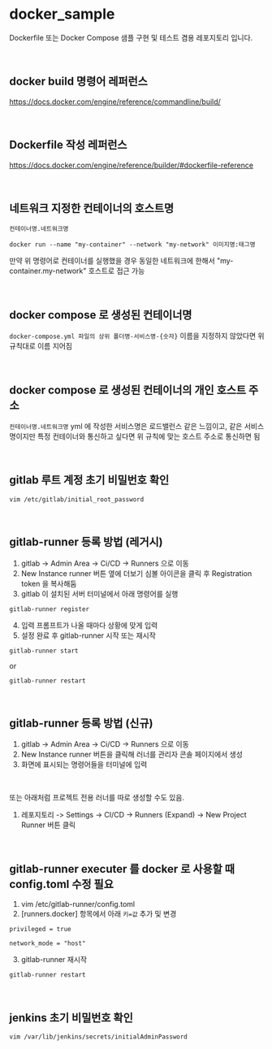 # docker_sample
Dockerfile 또는 Docker Compose 샘플 구현 및 테스트 겸용 레포지토리 입니다.

<br />

## docker build 명령어 레퍼런스
https://docs.docker.com/engine/reference/commandline/build/

<br />

## Dockerfile 작성 레퍼런스 
https://docs.docker.com/engine/reference/builder/#dockerfile-reference

<br />

## 네트워크 지정한 컨테이너의 호스트명
```컨테이너명.네트워크명```
```
docker run --name "my-container" --network "my-network" 이미지명:태그명
```
만약 위 명령어로 컨테이너를 실행했을 경우 동일한 네트워크에 한해서 "my-container.my-network" 호스트로 접근 가능

<br />

## docker compose 로 생성된 컨테이너명
```docker-compose.yml 파일의 상위 폴더명-서비스명-{숫자}```
이름을 지정하지 않았다면 위 규칙대로 이름 지어짐

<br />

## docker compose 로 생성된 컨테이너의 개인 호스트 주소
```컨테이너명.네트워크명```
yml 에 작성한 서비스명은 로드밸런스 같은 느낌이고, 같은 서비스명이지만 특정 컨테이너와 통신하고 싶다면 위 규칙에 맞는 호스트 주소로 통신하면 됨

<br />

## gitlab 루트 계정 초기 비밀번호 확인
```
vim /etc/gitlab/initial_root_password
```

<br />

## gitlab-runner 등록 방법 (레거시)
1. gitlab -> Admin Area -> Ci/CD -> Runners 으로 이동
2. New Instance runner 버튼 옆에 더보기 심볼 아이콘을 클릭 후 Registration token 을 복사해둠
3. gitlab 이 설치된 서버 터미널에서 아래 명령어를 실행
```
gitlab-runner register
```
4. 입력 프롬프트가 나올 때마다 상황에 맞게 입력
5. 설정 완료 후 gitlab-runner 시작 또는 재시작
```
gitlab-runner start
```
or
```
gitlab-runner restart
```
<br />

## gitlab-runner 등록 방법 (신규) 
1. gitlab -> Admin Area -> Ci/CD -> Runners 으로 이동
2. New Instance runner 버튼을 클릭해 러너를 관리자 콘솔 페이지에서 생성
3. 화면에 표시되는 명령어들을 터미널에 입력

<br />

또는 아래처럼 프로젝트 전용 러너를 따로 생성할 수도 있음. <br />

1. 레포지토리 -> Settings -> CI/CD -> Runners (Expand) -> New Project Runner 버튼 클릭

<br />

## gitlab-runner executer 를 docker 로 사용할 때 config.toml 수정 필요
1. vim /etc/gitlab-runner/config.toml
2. [runners.docker] 항목에서 아래 ```키=값``` 추가 및 변경
```
privileged = true
```
```
network_mode = "host"
```
3. gitlab-runner 재시작
```
gitlab-runner restart
```

<br />

## jenkins 초기 비밀번호 확인
```
vim /var/lib/jenkins/secrets/initialAdminPassword
```